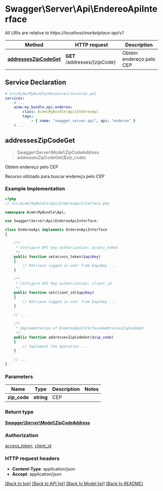 # Swagger\Server\Api\EndereoApiInterface

All URIs are relative to *https://localhost/marketplace-api/v1*

Method | HTTP request | Description
------------- | ------------- | -------------
[**addressesZipCodeGet**](EndereoApiInterface.md#addressesZipCodeGet) | **GET** /addresses/{zipCode} | Obtém endereço pelo CEP


## Service Declaration
```yaml
# src/Acme/MyBundle/Resources/services.yml
services:
    # ...
    acme.my_bundle.api.endereo:
        class: Acme\MyBundle\Api\EndereoApi
        tags:
            - { name: "swagger_server.api", api: "endereo" }
    # ...
```

## **addressesZipCodeGet**
> Swagger\Server\Model\ZipCodeAddress addressesZipCodeGet($zip_code)

Obtém endereço pelo CEP

Recurso utilizado para buscar endereço pelo CEP

### Example Implementation
```php
<?php
// src/Acme/MyBundle/Api/EndereoApiInterface.php

namespace Acme\MyBundle\Api;

use Swagger\Server\Api\EndereoApiInterface;

class EndereoApi implements EndereoApiInterface
{

    /**
     * Configure API key authorization: access_token
     */
    public function setaccess_token($apiKey)
    {
        // Retrieve logged in user from $apiKey ...
    }

    /**
     * Configure API key authorization: client_id
     */
    public function setclient_id($apiKey)
    {
        // Retrieve logged in user from $apiKey ...
    }

    // ...

    /**
     * Implementation of EndereoApiInterface#addressesZipCodeGet
     */
    public function addressesZipCodeGet($zip_code)
    {
        // Implement the operation ...
    }

    // ...
}
```

### Parameters

Name | Type | Description  | Notes
------------- | ------------- | ------------- | -------------
 **zip_code** | **string**| CEP |

### Return type

[**Swagger\Server\Model\ZipCodeAddress**](../Model/ZipCodeAddress.md)

### Authorization

[access_token](../../README.md#access_token), [client_id](../../README.md#client_id)

### HTTP request headers

 - **Content-Type**: application/json
 - **Accept**: application/json

[[Back to top]](#) [[Back to API list]](../../README.md#documentation-for-api-endpoints) [[Back to Model list]](../../README.md#documentation-for-models) [[Back to README]](../../README.md)

